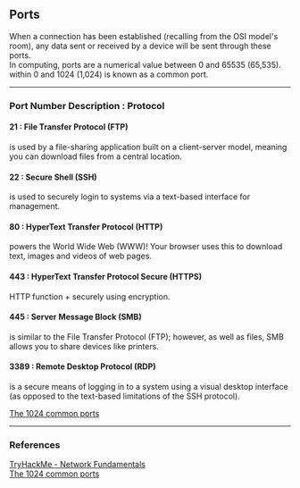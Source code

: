 
## Ports

When a connection has been established (recalling from the OSI model's room), any data sent or received by a device will be sent through these ports.    
In computing, ports are a numerical value between 0 and 65535 (65,535).   
within 0 and 1024 (1,024) is known as a common port.

---

### Port Number	Description : Protocol

#### 21 : File Transfer Protocol (FTP)		
is used by a file-sharing application built on a client-server model, meaning you can download files from a central location.    

#### 22 : Secure Shell (SSH)		
is used to securely login to systems via a text-based interface for management.    

#### 80 : HyperText Transfer Protocol (HTTP)
powers the World Wide Web (WWW)! 
Your browser uses this to download text, images and videos of web pages.    

#### 443 : HyperText Transfer Protocol Secure (HTTPS)		
HTTP function + securely using encryption.    

#### 445 : Server Message Block (SMB)	
is similar to the File Transfer Protocol (FTP); 
however, as well as files, SMB allows you to share devices like printers.    

#### 3389 : Remote Desktop Protocol (RDP)		
is a secure means of logging in to a system using a visual desktop interface (as opposed to the text-based limitations of the SSH protocol).

[The 1024 common ports](http://www.vmaxx.net/techinfo/ports.htm)



---





### References
[TryHackMe - Network Fundamentals](https://tryhackme.com/module/network-fundamentals)    
[The 1024 common ports](http://www.vmaxx.net/techinfo/ports.htm)
